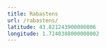 ```yaml
---
title: Rabastens
url: /rabastens/
latitude: 43.821243900000006
longitude: 1.7240388000000002
---
```

